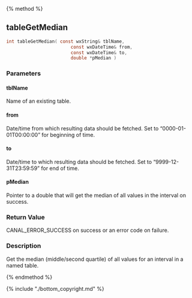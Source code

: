 
{% method %}
## tableGetMedian

```c
int tableGetMedian( const wxString& tblName, 
                        const wxDateTime& from, 
                        const wxDateTime& to,
                        double *pMedian )
```

### Parameters

#### tblName
Name of an existing table.

#### from
Date/time from which resulting data should be fetched. Set to “0000-01-01T00:00:00” for beginning of time.

#### to
Date/time to which resulting data should be fetched. Set to “9999-12-31T23:59:59” for end of time.

#### pMedian
Pointer to a double that will get the median of all values in the interval on success.

### Return Value
CANAL_ERROR_SUCCESS on success or an error code on failure. 

### Description
Get the median (middle/second quartile) of all values for an interval in a named table. 

{% endmethod %}

{% include "./bottom_copyright.md" %}